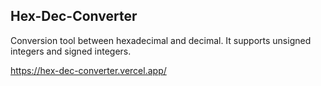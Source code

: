 ## Hex-Dec-Converter 
Conversion tool between hexadecimal and decimal. It supports unsigned integers and signed integers.

https://hex-dec-converter.vercel.app/